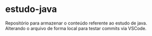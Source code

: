 # estudo-java
Repositório para armazenar o conteúdo referente ao estudo de java.
Alterando o arquivo de forma local para testar commits via VSCode.